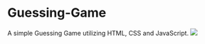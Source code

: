 # Guessing-Game
A simple Guessing Game utilizing HTML, CSS and JavaScript. 
<img src="images/webpage.png">
